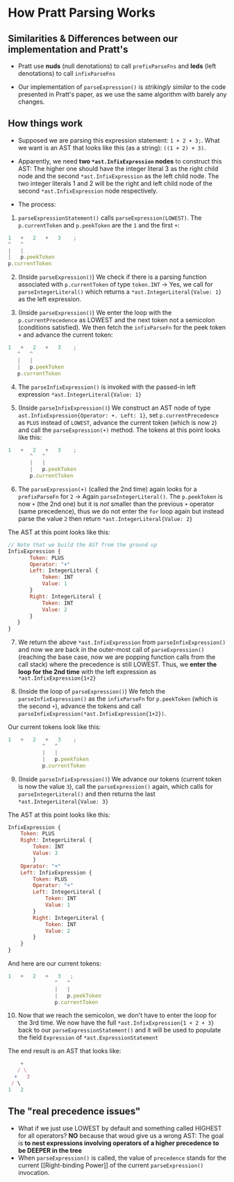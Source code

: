 # How Pratt Parsing Works

## Similarities & Differences between our implementation and Pratt's

- Pratt use **nuds** (null denotations) to call `prefixParseFns` and **leds** (left denotations) to call `infixParseFns`

- Our implementation of `parseExpression()` is _strikingly similar_ to the code presented in Pratt's paper, as we use the same algorithm with barely any changes.

## How things work

- Supposed we are parsing this expression statement: `1 + 2 + 3;`. What we want is an AST that looks like this (as a string): `((1 + 2) + 3)`.

- Apparently, we need **two `*ast.InfixExpression` nodes** to construct this AST: The higher one should have the integer literal 3 as the right child node and the second `*ast.InfixExpression` as the left child node. The two integer literals 1 and 2 will be the right and left child node of the second `*ast.InfixExpression` node respectively.

- The process:

1. `parseExpressionStatement()` calls `parseExpression(LOWEST)`. The `p.currentToken` and `p.peekToken` are the `1` and the first `+`:

```js
1   +   2   +   3    ;
^   ^
|   |
|   p.peekToken
p.currentToken
```

2. (Inside `parseExpression()`) We check if there is a parsing function associated with `p.currentToken` of type `token.INT` -> Yes, we call for `parseIntegerLiteral()` which returns a `*ast.IntegerLiteral{Value: 1}` as the left expression.

3. (Inside `parseExpression()`) We enter the loop with the `p.currentPrecedence` as LOWEST and the next token not a semicolon (conditions satisfied). We then fetch the `infixParseFn` for the peek token `+` and advance the current token:

```js
1   +   2   +   3    ;
   ^   ^
   |   |
   |   p.peekToken
   p.currentToken
```

4. The `parseInfixExpression()` is invoked with the passed-in left expression `*ast.IntegerLiteral{Value: 1}`

5. (Inside `parseInfixExpression()`) We construct an AST node of type `ast.InfixExpression{Operator: +. Left: 1}`, set `p.currentPrecedence` as `PLUS` instead of `LOWEST`, advance the current token (which is now `2`) and call the `parseExpression(+)` method. The tokens at this point looks like this:

```js
1   +   2   +   3    ;
       ^   ^
       |   |
       |   p.peekToken
       p.currentToken
```

6. The `parseExpression(+)` (called the 2nd time) again looks for a `prefixParseFn` for `2` -> Again `parseIntegerLiteral()`. The `p.peekToken` is now `+` (the 2nd one) but it is _not_ smaller than the previous `+` operator (same precedence), thus we do not enter the `for` loop again but instead parse the value `2` then return
   `*ast.IntegerLiteral{Value: 2}`

The AST at this point looks like this:

```js
// Note that we build the AST from the ground up
InfixExpression {
       Token: PLUS
       Operator: "+"
       Left: IntegerLiteral {
           Token: INT
           Value: 1
       }
       Right: IntegerLiteral {
           Token: INT
           Value: 2
       }
   }
}
```

7. We return the above `*ast.InfixExpression` from `parseInfixExpression()` and now we are back in the outer-most call of `parseExpression()` (reaching the base case, now we are popping function calls from the call stack) where the precedence is still LOWEST. Thus, we **enter the loop for the 2nd time** with the left expression as `*ast.InfixExpression{1+2}`

8. (Inside the loop of `parseExpression()`) We fetch the `parseInfixExpression()` as the `infixParseFn` for `p.peekToken` (which is the second `+`), advance the tokens and call `parseInfixExpression(*ast.InfixExpression{1+2})`.

Our current tokens look like this:

```js
1   +   2   +   3    ;
           ^   ^
           |   |
           |   p.peekToken
           p.currentToken
```

9. (Inside `parseInfixExpression()`) We advance our tokens (current token is now the value `3`), call the `parseExpression()` again, which calls for `parseIntegerLiteral()` and then returns the last `*ast.IntegerLiteral{Value: 3}`

The AST at this point looks like this:

```js
InfixExpression {
    Token: PLUS
    Right: IntegerLiteral {
        Token: INT
        Value: 3
        }
    Operator: "+"
    Left: InfixExpression {
        Token: PLUS
        Operator: "+"
        Left: IntegerLiteral {
            Token: INT
            Value: 1
        }
        Right: IntegerLiteral {
            Token: INT
            Value: 2
        }
    }
}
```

And here are our current tokens:

```js
1   +   2   +   3   ;
               ^   ^
               |   |
               |   p.peekToken
               p.currentToken
```

10. Now that we reach the semicolon, we don't have to enter the loop for the 3rd time. We now have the full `*ast.InfixExpression{1 + 2 + 3}` back to our `parseExpressionStatement()` and it will be used to populate the field `Expression` of `*ast.ExpressionStatement`

The end result is an AST that looks like:

```js
    +
   / \
  +   3
 / \
1   2
```

## The "real precedence issues"

- What if we just use LOWEST by default and something called HIGHEST for all operators? **NO** because that woud give us a wrong AST: The goal is **to nest expressions involving operators of a higher precedence to be DEEPER in the tree**
- When `parseExpression()` is called, the value of `precedence` stands for the current [[Right-binding Power]] of the current `parseExpression()` invocation.
